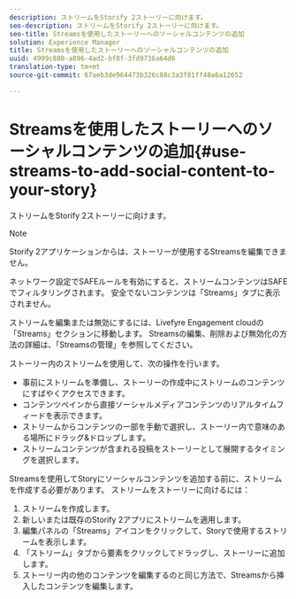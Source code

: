 ```yaml
---
description: ストリームをStorify 2ストーリーに向けます。
seo-description: ストリームをStorify 2ストーリーに向けます。
seo-title: Streamsを使用したストーリーへのソーシャルコンテンツの追加
solution: Experience Manager
title: Streamsを使用したストーリーへのソーシャルコンテンツの追加
uuid: 4999c880-a896-4ad2-bf8f-3fd9736a64d6
translation-type: tm+mt
source-git-commit: 67aeb3de964473b326c88c3a3f81ff48a6a12652

---
```



# Streamsを使用したストーリーへのソーシャルコンテンツの追加{#use-streams-to-add-social-content-to-your-story}

ストリームをStorify 2ストーリーに向けます。

>[!NOTE]
>
>Storify 2アプリケーションからは、ストーリーが使用するStreamsを編集できません。

ネットワーク設定でSAFEルールを有効にすると、ストリームコンテンツはSAFEでフィルタリングされます。 安全でないコンテンツは「Streams」タブに表示されません。

ストリームを編集または無効にするには、Livefyre Engagement cloudの「Streams」セクションに移動します。 Streamsの編集、削除および無効化の方法の詳細は、「Streamsの管理」を参照してください。

ストーリー内のストリームを使用して、次の操作を行います。

* 事前にストリームを準備し、ストーリーの作成中にストリームのコンテンツにすばやくアクセスできます。
* コンテンツペインから直接ソーシャルメディアコンテンツのリアルタイムフィードを表示できます。
* ストリームからコンテンツの一部を手動で選択し、ストーリー内で意味のある場所にドラッグ&amp;ドロップします。
* ストリームコンテンツが含まれる投稿をストーリーとして展開するタイミングを選択します。

Streamsを使用してStoryにソーシャルコンテンツを追加する前に、ストリームを作成する必要があります。 ストリームをストーリーに向けるには：

1. ストリームを作成します。
1. 新しいまたは既存のStorify 2アプリにストリームを適用します。
1. 編集パネルの「Streams」アイコンをクリックして、Storyで使用するストリームを表示します。
1. 「ストリーム」タブから要素をクリックしてドラッグし、ストーリーに追加します。
1. ストーリー内の他のコンテンツを編集するのと同じ方法で、Streamsから挿入したコンテンツを編集します。
